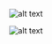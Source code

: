 ![alt text](http://beagleboard.org/static/images/black_hardware_details.png "BBB")

![alt text](http://beagleboard.org/static/images/cape-headers.png "Pin Out")
